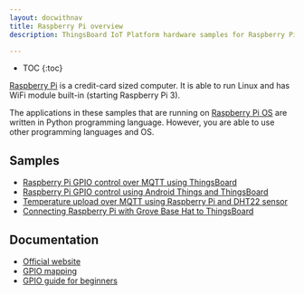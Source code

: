 ```yaml
---
layout: docwithnav
title: Raspberry Pi overview
description: ThingsBoard IoT Platform hardware samples for Raspberry Pi devices.

---
```


* TOC
{:toc}

[Raspberry Pi](https://en.wikipedia.org/wiki/Raspberry_Pi) is a credit-card sized computer. It is able to run Linux and has WiFi module built-in (starting Raspberry Pi 3).

The applications in these samples that are running on [Raspberry Pi OS](https://www.raspberrypi.com/software/) are written in Python programming language.
However, you are able to use other programming languages and OS.

## Samples

 - [Raspberry Pi GPIO control over MQTT using ThingsBoard](/docs/samples/raspberry/gpio/)
 - [Raspberry Pi GPIO control using Android Things and ThingsBoard](/docs/samples/raspberry/gpio-android-things/)
 - [Temperature upload over MQTT using Raspberry Pi and DHT22 sensor](/docs/samples/raspberry/temperature/) 
 - [Connecting Raspberry Pi with Grove Base Hat to ThingsBoard](/docs/samples/raspberry/grove/) 

## Documentation

 - [Official website](https://www.raspberrypi.org)
 - [GPIO mapping](https://en.wikipedia.org/wiki/Raspberry_Pi#General_purpose_input-output_.28GPIO.29_connector)
 - [GPIO guide for beginners](https://www.raspberrypi.com/documentation/computers/os.html)
